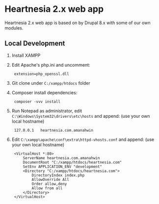 # Heartnesia 2.x web app

Heartnesia 2.x web app is based on by Drupal 8.x with some of our own modules.

## Local Development

1. Install XAMPP
2. Edit Apache's php.ini and uncomment:

        extension=php_openssl.dll

3. Git clone under `C:/xampp/htdocs` folder
4. Composer install dependencies:

        composer -vvv install

5. Run Notepad as administrator, edit `C:\Windows\System32\drivers\etc\hosts` and append: (use your own local hostname)

        127.0.0.1	heartnesia.com.amanahwin

6. Edit `C:\xampp\apache\conf\extra\httpd-vhosts.conf` and append: (use your own local hostname)

        <VirtualHost *:80>
            ServerName heartnesia.com.amanahwin
            DocumentRoot "C:/xampp/htdocs/heartnesia.com"
            SetEnv APPLICATION_ENV "development"
            <Directory "C:/xampp/htdocs/heartnesia.com">
                DirectoryIndex index.php
                AllowOverride All
                Order allow,deny
                Allow from all
            </Directory>
        </VirtualHost>

